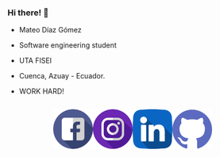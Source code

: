 ### Hi there! 👋

* Mateo Díaz Gómez

* Software engineering student

* UTA FISEI

* Cuenca, Azuay - Ecuador.

* WORK HARD!

<div style = "display: flex; justify-content: center;">

<a href="https://www.facebook.com/mateo.diaz.13/"><img src="icons/facebook.png" alt="Facebook" width="80" height="80"></a>

<a href = "https://www.instagram.com/_matcris_/"><img src="icons/instagram.png" alt="Instagram"
width="80" height="80"></a>

<a href = "https://linkedin.com/in/mateo-díaz-044966216"><img src="icons/linkedin.png" alt="Linkedin" width="80" height="80"></a>

<a href = "https://github.com/carlomagnowhite"><img src="icons/github.png" alt="Github" width="80" height="80"></a>

</div>






<!---
**carlomagnowhite/carlomagnowhite** is a ✨ _special_ ✨ repository because its `README.md` (this file) appears on your GitHub profile.

Here are some ideas to get you started:

- 🔭 I’m currently working on ...
- 🌱 I’m currently learning ...
- 👯 I’m looking to collaborate on ...
- 🤔 I’m looking for help with ...
- 💬 Ask me about ...
- 📫 How to reach me: ...
- 😄 Pronouns: ...
- ⚡ Fun fact: ...
--->
